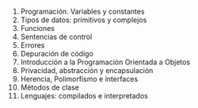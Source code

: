 1. Programación. Variables y constantes
2. Tipos de datos: primitivos y complejos
3. Funciones
4. Sentencias de control
5. Errores
6. Depuración de código
7. Introducción a la Programación Orientada a Objetos
8. Privacidad, abstracción y encapsulación
9. Herencia, Polimorfismo e interfaces
10. Métodos de clase
11. Lenguajes: compilados e interpretados
